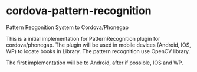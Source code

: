 # cordova-pattern-recognition
Pattern Recgonition System to Cordova/Phonegap

This is a initial implementation for PatternRecognition plugin for cordova/phonegap. The plugin will be used in mobile devices (Android, IOS, WP) to locate books in Library. The pattern recognition use OpenCV library.

The first implementation will be to Android, after if possible, IOS and WP.
